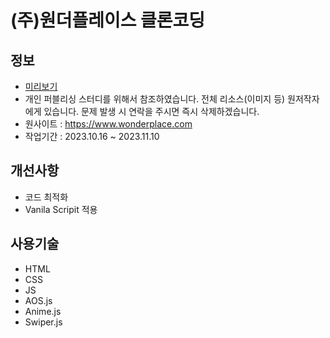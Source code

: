# (주)원더플레이스 클론코딩

## 정보

- [미리보기](https://clone-wp-joona0306.vercel.app/)
- 개인 퍼블리싱 스터디를 위해서 참조하였습니다.
  전체 리소스(이미지 등) 원저작자에게 있습니다.
  문제 발생 시 연락을 주시면 즉시 삭제하겠습니다.
- 원사이트 : https://www.wonderplace.com
- 작업기간 : 2023.10.16 ~ 2023.11.10

## 개선사항

- 코드 최적화
- Vanila Scripit 적용

## 사용기술

- HTML
- CSS
- JS
- AOS.js
- Anime.js
- Swiper.js
